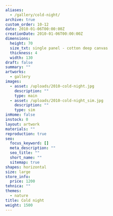 ```yaml
---
aliases:
  - /gallery/cold-night/
archive: true
custom_order: 10-12
date: 2010-01-06T00:00:00Z
creationDate: 2010-01-06T00:00:00Z
dimensions:
  height: 70
  size_txt: single panel - cotton deep canvas
  thickness: 4
  width: 130
draft: false
summary: ""
artworks:
  - gallery
images:
  - asset: /uploads/2010-cold-night.jpg
    description: ""
    type: main
  - asset: /uploads/2010-cold-night_sim.jpg
    description: ""
    type: sim
inHome: false
instock: 0
layout: artwork
materials: ""
reproduction: true
seo:
  focus_keyword: []
  meta_description: ""
  seo_title: ""
  short_name: ""
  sitemap: true
shapes: horizontal
size: large
store_info:
  price: 1200
tehnica: ""
themes:
  - nature
title: Cold night
weight: 1500
---
```

